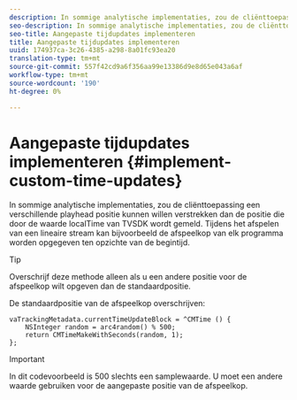 ```yaml
---
description: In sommige analytische implementaties, zou de cliënttoepassing een verschillende playhead positie kunnen willen verstrekken dan de positie die door de waarde localTime van TVSDK wordt gemeld. Tijdens het afspelen van een lineaire stream kan bijvoorbeeld de afspeelkop van elk programma worden opgegeven ten opzichte van de begintijd.
seo-description: In sommige analytische implementaties, zou de cliënttoepassing een verschillende playhead positie kunnen willen verstrekken dan de positie die door de waarde localTime van TVSDK wordt gemeld. Tijdens het afspelen van een lineaire stream kan bijvoorbeeld de afspeelkop van elk programma worden opgegeven ten opzichte van de begintijd.
seo-title: Aangepaste tijdupdates implementeren
title: Aangepaste tijdupdates implementeren
uuid: 174937ca-3c26-4385-a298-8a01fc93ea20
translation-type: tm+mt
source-git-commit: 557f42cd9a6f356aa99e13386d9e8d65e043a6af
workflow-type: tm+mt
source-wordcount: '190'
ht-degree: 0%

---
```



# Aangepaste tijdupdates implementeren {#implement-custom-time-updates}

In sommige analytische implementaties, zou de cliënttoepassing een verschillende playhead positie kunnen willen verstrekken dan de positie die door de waarde localTime van TVSDK wordt gemeld. Tijdens het afspelen van een lineaire stream kan bijvoorbeeld de afspeelkop van elk programma worden opgegeven ten opzichte van de begintijd.

>[!TIP]
>
>Overschrijf deze methode alleen als u een andere positie voor de afspeelkop wilt opgeven dan de standaardpositie.

De standaardpositie van de afspeelkop overschrijven:

```
vaTrackingMetadata.currentTimeUpdateBlock = ^CMTime () { 
    NSInteger random = arc4random() % 500;  
    return CMTimeMakeWithSeconds(random, 1); 
};
```

>[!IMPORTANT]
>
>In dit codevoorbeeld is 500 slechts een samplewaarde. U moet een andere waarde gebruiken voor de aangepaste positie van de afspeelkop.